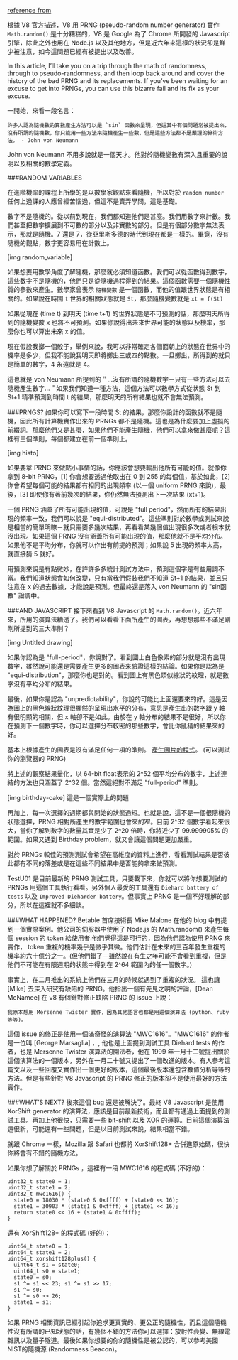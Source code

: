 [reference from](http://hackaday.com/2015/12/28/v8-javascript-fixes-horrible-random-number-generator/)

根據 V8 官方描述，V8 用 PRNG (pseudo-random number generator) 實作 `Math.random()` 是十分糟糕的，V8 是 Google 為了 Chrome 所開發的 Javascript 引擎，除此之外也用在 Node.js 以及其他地方，但是近六年來這樣的狀況卻是鮮少被注意，如今這問題已經有被提出以及改善。

In this article, I’ll take you on a trip through the math of randomness, through to pseudo-randomness, and then loop back around and cover the history of the bad PRNG and its replacements. If you’ve been waiting for an excuse to get into PRNGs, you can use this bizarre fail and its fix as your excuse.

一開始，來看一段名言：

	許多人認為隨機數的算數產生方法可以是 `sin` 函數來呈現，但這其中有個問題常被提出來，沒有所謂的隨機數，你只能用一些方法來隨機產生一些數，但是這些方法都不是嚴謹的算術方法。 - John von Neumann

John von Neumann 不用多說就是一個天才。他對於隨機變數有深入且重要的說明以及相關的數學定義。


###RANDOM VARIABLES

在進階機率的課程上所學的是以數學家觀點來看隨機，所以對於 `random number` 任何上過課的人應曾經苦惱過，但這不是賣弄學問，這是基礎。

數字不是隨機的。從以前到現在，我們都知道他們是甚麼。我們用數字來計數。我們甚至把數字擴展到不可數的部分以及非實數的部分。但是有個部分數字無法表示，那就是隨機。7 還是 7，從亞里斯多德的時代到現在都是一樣的。畢竟，沒有隨機的觀點，數字更容易用在計數上。

[img random_variable]

如果想要用數學角度了解隨機，那麼就必須知道函數。我們可以從函數得到數字，這些數字不是隨機的，他們只是從隨機過程得到的結果。這個函數需要一個隨機性質的參數來產生。數學家曾表示 `隨機變數` 是一個函數，而他的值跟世界狀態是有相關的。如果說在時間 `t` 世界的相關狀態就是 `St`，那麼隨機變數就是 `xt = f(St)`

如果從現在 (time t) 到明天 (time t+1) 的世界狀態是不可預測的話，那麼明天所得到的隨機變數 x 也將不可預測。如果你說得出未來世界可能的狀態以及機率，那麼你也可以算出未來 x 的值。

現在假設我擲一個骰子，舉例來說，我可以非常確定各個面朝上的狀態在世界中的機率是多少，但我不能說我明天即將擲出三或四的點數。一旦擲出，所得到的就只是簡單的數字，4 永遠就是 4。

這也就是 von Neumann 所提到的＂...沒有所謂的隨機數字－只有一些方法可以去隨機產生數字...＂如果我們知道一種方法，這個方法可以數學方式從狀態 St 到 St+1 精準預測到時間 t 的結果，那麼明天的所有結果也就不會無法預測。

###PRNGS?
如果你可以寫下一段時間 St 的結果，那麼你設計的函數就不是隨機，因此所有計算機實作出來的 PRNGs 都不是隨機。這也是為什麼要加上虛擬的前綴詞。那麼他們又是甚麼，如果他們不能產生隨機，他們可以拿來做甚麼呢？這裡有三個準則，每個都建立在前一個準則上。

[img histo]

如果要拿 PRNG 來做點小事情的話，你應該會想要輸出他所有可能的值。就像你拿到 8-bit PRNG，[1] 你會想要透過他取出在 0 到 255 的每個值，基於如此，[2] 你會希望每個可能的結果都有相同的出現頻率 (以一個 uniform PRNG 來說)，最後，[3] 即使你有著前幾次的結果，你仍然無法預測出下一次結果 (xt+1)。

一個 PRNG 涵蓋了所有可能出現的值，可說是 "full period"，然而所有的結果出現的頻率一致，我們可以說是 "equi-distributed"。這些準則對於數學或測試來說是相當的簡單明瞭－就只需要多幾次結果，再看看某幾個值出現很多次或者根本就沒出現。如果這個 PRNG 沒有涵蓋所有可能出現的值，那麼他就不是平均分布。如果他不是平均分布，你就可以作出有前提的預測；如果說 5 出現的頻率太高，就直接猜 5 就好。

用預測來說是有點微妙，在許許多多統計測試方法中，預測這個字是有些用詞不當。我們知道狀態會如何改變，只有當我們假裝我們不知道 St+1 的結果，並且只注意在 x 的過去數據，才能說是預測。但最終還是落入 von Neumann 的 "sin函數" 論調中。

###AND JAVASCRIPT
接下來看到 V8 Javascript 的 `Math.random()`。近六年來，所用的演算法糟透了。我們可以看看下面所產生的圖表，再想想那些不滿足剛剛所提到的三大準則？

[img Untitled drawing]

如果你認為是 "full-period"，你說對了。看到圖上白色像素的部分就是沒有出現數字，雖然說可能還是需要產生更多的圖表來驗證這樣的結論。如果你是認為是 "equi-distribution"，那麼你也是對的。看到圖上有黑色類似線狀的紋理，就是數字沒有平均分布的結果。

最後，如果你是認為 "unpredictability"，你說的可能比上面還要來的好。這是因為圖上的黑色線狀紋理很顯然的呈現出水平的分布，意思是產生出的數字跟 y 軸有很明顯的相關，但 x 軸卻不是如此。由於在 y 軸分布的結果不是很好，所以你在預測下一個數字時，你可以選擇分布較密的那些數字，會比你亂猜的結果來的好。

基本上根據產生的圖表是沒有滿足任何一項的準則。
[產生圖片的程式](#)。 (可以測試你的瀏覽器的 PRNG)

將上述的觀察結果量化，以 64-bit float表示的 2^52 個平均分布的數字，上述連結的方法也只涵蓋了 2^32 個。當然這絕對不滿足 "full-period" 準則。


[img birthday-cake]
這是一個實際上的問題

再加上，每一次選擇的週期都與開始的狀態過短。也就是說，這不是一個很隨機的狀態選擇，PRNG 相對所產生的數字範圍也會來的窄。目前 2^32 個數字看起來很大，當你了解到數字的數量其實是少了 2^20 倍時，你將近少了 99.999905% 的範圍。如果又遇到 Birthday problem，就又會讓這個問題更加嚴重。

對於 PRNGs 較佳的預測測試會希望在高維度的資料上進行，看看測試結果是否彼此都有不同的落差或是在這些不同結果中是否能夠拿來做預測。

TestU01 是目前最新的 PRNG 測試工具，只要載下來，你就可以將你想要測試的 PRNGs 用這個工具執行看看。另外個人最愛的工具還有 `Diehard battery of tests` 以及 `Improved Dieharder battery`。但事實上 PRNG 是一個不好理解的部分，所以在這裡就不多細談。

###WHAT HAPPENED?
Betable 首席技術長 Mike Malone 在他的 blog 中有提到一個實際案例。他公司的伺服器中使用了 Node.js 的 Math.random() 來產生每個 session 的 token 給使用者.他們覺得這是可行的，因為他們認為使用 PRNG 來實作， token 重複的機率幾乎是微乎其微。他們估計在未來的三百年發生重複的機率約六十億分之一。(但他們錯了－雖然說在有生之年可能不會看到重複，但是他們不可能在有限週期的狀態中得到在 2^64 範圍內的任一個數字。)

事實上，在二月推出的系統上他們在三月的時候就遇到了重複的狀況。
這也讓 [Mike] 去深入研究有缺陷的 PRNG。他指出一個有先見之明的評論，[Dean McNamee] 在 v8 有個針對修正缺陷 PRNG 的 issue 上說：

	我原本想用 Mersenne Twister 實作，因為其他語言也都是用這個演算法 (python、ruby 等等)。

這個 issue 的修正是使用一個滿奇怪的演算法 "MWC1616"。"MWC1616" 的作者是一位叫 [George Marsaglia] ，, 他也是上面提到測試工具 Diehard tests 的作者，也是 Mersenne Twister 演算法的開法者，他在 1999 年一月十二號提出關於這個演算法的一個版本，另外在一月二十號又提出了一個改進的版本。有人參考這篇文以及一些回覆又實作出一個更好的版本，這個最後版本還包含數值分析等等的方法。但是有些針對 V8 Javascript 的 PRNG 修正的版本卻不是使用最好的方法實作。

###WHAT’S NEXT?
後來這個 bug 還是被解決了。最終 V8 Javascript 是使用 XorShift generator 的演算法，應該是目前最新技術，而且都有通過上面提到的測試工具。再加上他很快，只需要一些 bit-shift 以及 XOR 的運算。目前這個演算法還很新，可能還有一些問題，但是以目前測試來說，結果相當不錯。

就跟 Chrome 一樣，Mozilla 跟 Safari 也都將 XorShift128+ 合併進原始碼，很快你將會有不錯的隨機方法。

如果你想了解關於 PRNGs ，這裡有一段 MWC1616 的程式碼 (不好的)：

```
uint32_t state0 = 1;
uint32_t state1 = 2;
uint32_t mwc1616() {
  state0 = 18030 * (state0 & 0xffff) + (state0 << 16);
  state1 = 30903 * (state1 & 0xffff) + (state1 << 16);
  return state0 << 16 + (state1 & 0xffff);
}
```

還有 XorShift128+ 的程式碼 (好的)：

```
uint64_t state0 = 1;
uint64_t state1 = 2;
uint64_t xorshift128plus() {
  uint64_t s1 = state0;
  uint64_t s0 = state1;
  state0 = s0;
  s1 ^= s1 << 23; s1 ^= s1 >> 17;
  s1 ^= s0;
  s1 ^= s0 >> 26;
  state1 = s1;
}
```

如果 PRNG 相關資訊已經引起你追求更真實的、更公正的隨機性，而且這個隨機性沒有所謂的已知狀態的話，有幾個不錯的方法你可以選擇：放射性衰變、無線電雜訊以及量子隧道。最後如果你想要的你的隨機性是被公認的，可以參考美國NIST的隨機源 (Randomness Beacon)。
